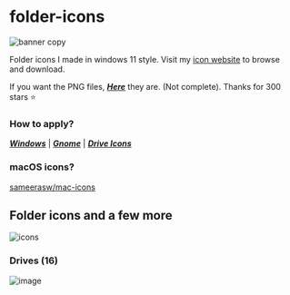 # folder-icons
![banner copy](https://github.com/sameerasw/folder-icons/assets/68902530/9b18a31b-c14f-4d68-8bc4-dbe9f70f7a4d)

Folder icons I made in windows 11 style. Visit my [icon website](https://www.sameerasw.com/icons/categories) to browse and download.

If you want the PNG files, [***Here***](https://github.com/sameerasw/folder-icons/tree/main/PNGs) they are. (Not complete). Thanks for 300 stars ⭐

### How to apply?           
[***Windows***](https://t.me/tidwib/81) | 
[***Gnome***](https://t.me/tidwib/84) | 
[***Drive Icons***](https://t.me/tidwib/344)

### macOS icons?
[sameerasw/mac-icons](https://github.com/sameerasw/mac-icons)


## Folder icons and a few more
![icons](https://github.com/sameerasw/folder-icons/assets/68902530/66bf7606-2f1b-43b2-aafa-6727bb6642d6)

### Drives (16)
![image](https://user-images.githubusercontent.com/68902530/201514580-2605b753-b992-43f0-b38f-c46156ac1edb.png)

